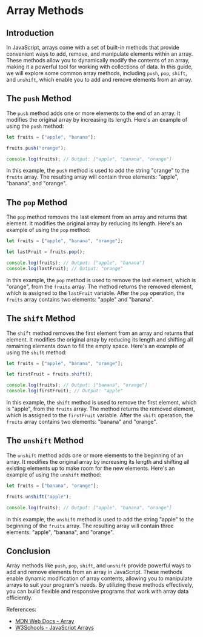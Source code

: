 # Array Methods

## Introduction

In JavaScript, arrays come with a set of built-in methods that provide convenient ways to add, remove, and manipulate elements within an array. These methods allow you to dynamically modify the contents of an array, making it a powerful tool for working with collections of data. In this guide, we will explore some common array methods, including `push`, `pop`, `shift`, and `unshift`, which enable you to add and remove elements from an array.

## The `push` Method

The `push` method adds one or more elements to the end of an array. It modifies the original array by increasing its length. Here's an example of using the `push` method:

```javascript
let fruits = ["apple", "banana"];

fruits.push("orange");

console.log(fruits); // Output: ["apple", "banana", "orange"]
```

In this example, the `push` method is used to add the string "orange" to the `fruits` array. The resulting array will contain three elements: "apple", "banana", and "orange".

## The `pop` Method

The `pop` method removes the last element from an array and returns that element. It modifies the original array by reducing its length. Here's an example of using the `pop` method:

```javascript
let fruits = ["apple", "banana", "orange"];

let lastFruit = fruits.pop();

console.log(fruits); // Output: ["apple", "banana"]
console.log(lastFruit); // Output: "orange"
```

In this example, the `pop` method is used to remove the last element, which is "orange", from the `fruits` array. The method returns the removed element, which is assigned to the `lastFruit` variable. After the `pop` operation, the `fruits` array contains two elements: "apple" and "banana".

## The `shift` Method

The `shift` method removes the first element from an array and returns that element. It modifies the original array by reducing its length and shifting all remaining elements down to fill the empty space. Here's an example of using the `shift` method:

```javascript
let fruits = ["apple", "banana", "orange"];

let firstFruit = fruits.shift();

console.log(fruits); // Output: ["banana", "orange"]
console.log(firstFruit); // Output: "apple"
```

In this example, the `shift` method is used to remove the first element, which is "apple", from the `fruits` array. The method returns the removed element, which is assigned to the `firstFruit` variable. After the `shift` operation, the `fruits` array contains two elements: "banana" and "orange".

## The `unshift` Method

The `unshift` method adds one or more elements to the beginning of an array. It modifies the original array by increasing its length and shifting all existing elements up to make room for the new elements. Here's an example of using the `unshift` method:

```javascript
let fruits = ["banana", "orange"];

fruits.unshift("apple");

console.log(fruits); // Output: ["apple", "banana", "orange"]
```

In this example, the `unshift` method is used to add the string "apple" to the beginning of the `fruits` array. The resulting array will contain three elements: "apple", "banana", and "orange".

## Conclusion

Array methods like `push`, `pop`, `shift`, and `unshift` provide powerful ways to add and remove elements from an array in JavaScript. These methods enable dynamic modification of array contents, allowing you to manipulate arrays to suit your program's needs. By utilizing these methods effectively, you can build flexible and responsive programs that work with array data efficiently.

References:
- [MDN Web Docs - Array](https://developer.mozilla.org/en-US/docs/Web/JavaScript/Reference/Global_Objects/Array)
- [W3Schools - JavaScript Arrays](https://www.w3schools.com/js/js_arrays.asp)